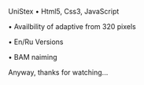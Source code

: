 UniStex
• Html5, Css3, JavaScript

• Availbility of adaptive from 320 pixels

• En/Ru Versions

• BAM naiming

Anyway, thanks for watching...